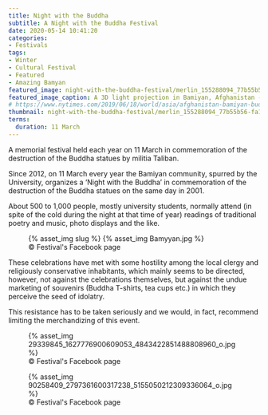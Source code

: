 ```yaml
---
title: Night with the Buddha
subtitle: A Night with the Buddha Festival
date: 2020-05-14 10:41:20
categories:
- Festivals
tags:
- Winter
- Cultural Festival
- Featured
- Amazing Bamyan
featured_image: night-with-the-buddha-festival/merlin_155288094_77b55b56-fa18-4b6d-bde8-be6998a171be-superJumbo.jpg
featured_image_caption: A 3D light projection in Bamiyan, Afghanistan - Jim Huylebroek for The New York Times
# https://www.nytimes.com/2019/06/18/world/asia/afghanistan-bamiyan-buddhas.html
thumbnail: night-with-the-buddha-festival/merlin_155288094_77b55b56-fa18-4b6d-bde8-be6998a171be-superJumbo.jpg
terms:
  duration: 11 March
---
```

A memorial festival held each year on 11 March in commemoration of the destruction of the Buddha statues by militia Taliban.
<!--more-->
Since 2012, on 11 March every year the Bamiyan community, spurred by the University, organizes a ‘Night with the Buddha’ in commemoration of the destruction of the Buddha statues on the same day in 2001.

About 500 to 1,000 people, mostly university students, normally attend (in spite of the cold during the night at that time of year) readings of traditional poetry and music, photo displays and the like.

<figure class=medium>
{% asset_img slug %}
{% asset_img Bamyyan.jpg %}
<figcaption>© Festival's Facebook page</figcaption>
</figure>

These celebrations have met with some hostility among the local clergy and religiously conservative inhabitants, which mainly seems to be directed, however, not against the celebrations themselves, but against the undue marketing of souvenirs (Buddha T-shirts, tea cups etc.) in which they perceive the seed of idolatry.

This resistance has to be taken seriously and we would, in fact, recommend limiting the merchandizing of this event.

<figure class=medium>
{% asset_img 29339845_1627776900609053_4843422851488808960_o.jpg %}
<figcaption>© Festival's Facebook page</figcaption>
</figure>

<figure class=medium>
{% asset_img 90258409_2797361600317238_5155050212309336064_o.jpg %}
<figcaption>© Festival's Facebook page</figcaption>
</figure>
